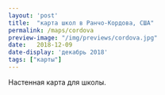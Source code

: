 ```yaml
---
layout: 'post'
title:  "карта школ в Ранчо-Кордова, США"
permalink: /maps/cordova
preview-image: "/img/previews/cordova.jpg"
date:   2018-12-09
date-display: 'декабрь 2018'
tags: ["карты"] 
---
```


<p>Настенная карта для школы.</p>
